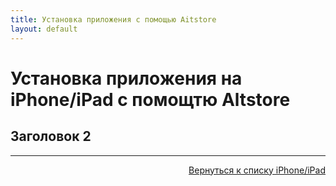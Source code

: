 ```yaml
---
title: Установка приложения с помощью Aitstore
layout: default
---
```


# Установка приложения на iPhone/iPad с помощтю Altstore

## Заголовок 2




---
<p align="right"><a href="https://lazykpub.github.io/Lazykpub/pages/ios">Вернуться к списку iPhone/iPad</a></p>
